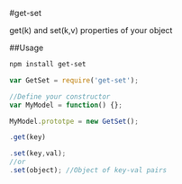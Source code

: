 #get-set

get(k) and set(k,v) properties of your object

##Usage

```bash
npm install get-set
```

```javascript
var GetSet = require('get-set');

//Define your constructor
var MyModel = function() {};

MyModel.prototpe = new GetSet();
```

```javascript
.get(key)
```

```javascript
.set(key,val);
//or
.set(object); //Object of key-val pairs
```

